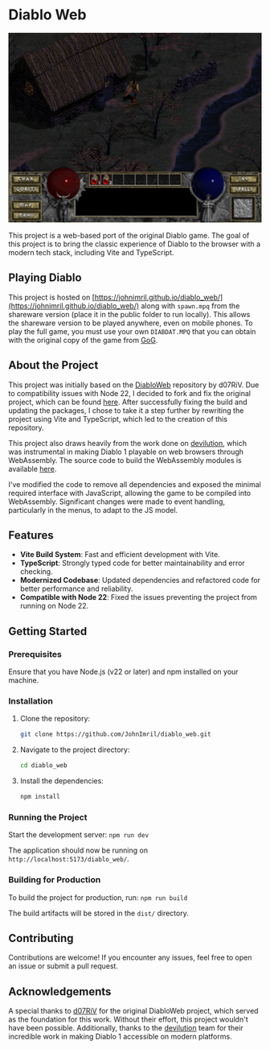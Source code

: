 # Diablo Web

![App Screenshot](./public/screenshot.png)

This project is a web-based port of the original Diablo game. The goal of this project is to bring the classic experience of Diablo to the browser with a modern tech stack, including Vite and TypeScript.

## Playing Diablo

This project is hosted on [https://johnimril.github.io/diablo_web/](https://johnimril.github.io/diablo_web/) along with `spawn.mpq` from the shareware version (place it in the public folder to run locally). This allows the shareware version to be played anywhere, even on mobile phones. To play the full game, you must use your own `DIABDAT.MPQ` that you can obtain with the original copy of the game from [GoG](url=https://www.gog.com/game/diablo).

## About the Project

This project was initially based on the [DiabloWeb](https://github.com/d07RiV/diabloweb) repository by d07RiV. Due to compatibility issues with Node 22, I decided to fork and fix the original project, which can be found [here](https://github.com/JohnImril/diabloweb-beta). After successfully fixing the build and updating the packages, I chose to take it a step further by rewriting the project using Vite and TypeScript, which led to the creation of this repository.

This project also draws heavily from the work done on [devilution](https://github.com/diasurgical/devilution), which was instrumental in making Diablo 1 playable on web browsers through WebAssembly. The source code to build the WebAssembly modules is available [here](https://github.com/d07RiV/devilution).

I've modified the code to remove all dependencies and exposed the minimal required interface with JavaScript, allowing the game to be compiled into WebAssembly. Significant changes were made to event handling, particularly in the menus, to adapt to the JS model.

## Features

-   **Vite Build System**: Fast and efficient development with Vite.
-   **TypeScript**: Strongly typed code for better maintainability and error checking.
-   **Modernized Codebase**: Updated dependencies and refactored code for better performance and reliability.
-   **Compatible with Node 22**: Fixed the issues preventing the project from running on Node 22.

## Getting Started

### Prerequisites

Ensure that you have Node.js (v22 or later) and npm installed on your machine.

### Installation

1. Clone the repository:

    ```bash
    git clone https://github.com/JohnImril/diablo_web.git
    ```

2. Navigate to the project directory:

    ```bash
    cd diablo_web
    ```

3. Install the dependencies:

    ```bash
    npm install
    ```

### Running the Project

Start the development server: `npm run dev`

The application should now be running on `http://localhost:5173/diablo_web/`.

### Building for Production

To build the project for production, run: `npm run build`

The build artifacts will be stored in the `dist/` directory.

## Contributing

Contributions are welcome! If you encounter any issues, feel free to open an issue or submit a pull request.

## Acknowledgements

A special thanks to [d07RiV](https://github.com/d07RiV) for the original DiabloWeb project, which served as the foundation for this work. Without their effort, this project wouldn't have been possible. Additionally, thanks to the [devilution](https://github.com/diasurgical/devilution) team for their incredible work in making Diablo 1 accessible on modern platforms.
